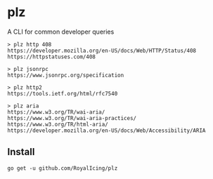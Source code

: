 # plz

A CLI for common developer queries

```shell
> plz http 408
https://developer.mozilla.org/en-US/docs/Web/HTTP/Status/408
https://httpstatuses.com/408
```

```shell
> plz jsonrpc
https://www.jsonrpc.org/specification
```

```shell
> plz http2
https://tools.ietf.org/html/rfc7540
```

```shell
> plz aria
https://www.w3.org/TR/wai-aria/
https://www.w3.org/TR/wai-aria-practices/
https://www.w3.org/TR/html-aria/
https://developer.mozilla.org/en-US/docs/Web/Accessibility/ARIA
```

## Install

```shell
go get -u github.com/RoyalIcing/plz
```